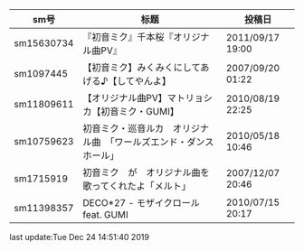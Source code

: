 sm号|标题|投稿日
---|---|---
sm15630734|『初音ミク』千本桜『オリジナル曲PV』|2011/09/17 19:00
sm1097445|【初音ミク】みくみくにしてあげる♪【してやんよ】|2007/09/20 01:22
sm11809611|【オリジナル曲PV】マトリョシカ【初音ミク・GUMI】|2010/08/19 22:25
sm10759623|初音ミク・巡音ルカ　オリジナル曲　「ワールズエンド・ダンスホール」|2010/05/18 10:46
sm1715919|初音ミク　が　オリジナル曲を歌ってくれたよ「メルト」|2007/12/07 20:46
sm11398357|DECO*27 - モザイクロール feat. GUMI|2010/07/15 20:17


last update:Tue Dec 24 14:51:40 2019